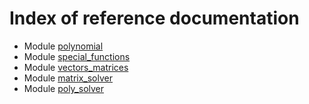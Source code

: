 # Index of reference documentation

* Module [polynomial](./UD001_polynomial_reference.md)
* Module [special_functions](./UD002_special_functions.md)
* Module [vectors_matrices](./UD003_vectors_matrices_reference.md)
* Module [matrix_solver](./UD004_matrix_solver_reference.md)
* Module [poly_solver](./UD005_poly_solver_reference.md)
